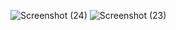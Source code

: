 ![Screenshot (24)](https://github.com/user-attachments/assets/0e91db29-0390-4045-8c63-e56988530646)
![Screenshot (23)](https://github.com/user-attachments/assets/3c371082-72a6-4f82-ab4f-22e41c3a8363)
